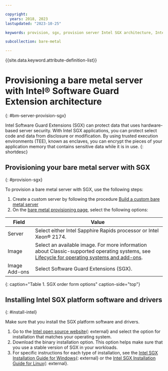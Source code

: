 ```yaml
---

copyright:
  years: 2018, 2023
lastupdated: "2023-10-25"

keywords: provision, sgx, provision server Intel SGX architecture, Intel SGX architecture, confidential computing,

subcollection: bare-metal

---
```



{{site.data.keyword.attribute-definition-list}}

# Provisioning a bare metal server with Intel&reg; Software Guard Extension architecture
{: #bm-server-provision-sgx}

Intel Software Guard Extensions (SGX) can protect data that uses hardware-based server security. With Intel SGX applications, you can protect select code and data from disclosure or modification. By using trusted execution environments (TEE), known as enclaves, you can encrypt the pieces of your application memory that contains sensitive data while it is in use.
{: shortdesc}

## Provisioning your bare metal server with SGX
{: #provision-sgx}

To provision a bare metal server with SGX, use the following steps:

1. Create a custom server by following the procedure [Build a custom bare metal server](/docs/bare-metal?topic=bare-metal-ordering-baremetal-server)
2. On the [bare metal provisioning page](https://cloud.ibm.com/gen1/infrastructure/provision/bm), select the following options:

| Field | Value |
|------|------|
| Server | Select either Intel Sapphire Rapids processor or Intel Xeon&reg; 2174. |
| Image | Select an available image. For more information about Classic-supported operating systems, see [Lifecycle for operating systems and add-ons](/docs/bare-metal?topic=bare-metal-product-lifecycle-classic).  |
| Image Add-ons | Select Software Guard Extensions (SGX). |
{: caption="Table 1. SGX order form options" caption-side="top"}

## Installing Intel SGX platform software and drivers
{: #install-intel}

Make sure that you install the SGX platform software and drivers.

1. Go to the [Intel open source website](https://01.org/intel-software-guard-extensions/downloads){: external} and select the option for installation that matches your operating system.
2. Download the binary installation option. This option helps make sure that you use a stable version of SGX in your workloads.
3. For specific instructions for each type of installation, see the [Intel SGX Installation Guide for Windows](https://downloadcenter.intel.com/product/80895/Intel-Software-Guard-Extensions-Intel-SGX-for-Windows-){: external} or the [Intel SGX Installation Guide for Linux](https://download.01.org/intel-sgx/linux-2.1.2/docs/Intel_SGX_Installation_Guide_Linux_2.1.2_Open_Source.pdf){: external}.
